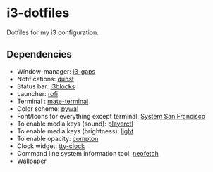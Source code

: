 # i3-dotfiles
Dotfiles for my i3 configuration.

## Dependencies
- Window-manager: [i3-gaps](https://github.com/Airblader/i3)
- Notifications: [dunst](https://launchpad.net/ubuntu/+source/dunst)
- Status bar: [i3blocks](https://github.com/vivien/i3blocks)
- Launcher: [rofi](https://github.com/DaveDavenport/rofi)
- Terminal : [mate-terminal](https://github.com/mate-desktop/mate-terminal)
- Color scheme: [pywal](https://github.com/dylanaraps/pywal)
- Font/Icons for everything except terminal: [System San Francisco](https://github.com/supermarin/YosemiteSanFranciscoFont) 
- To enable media keys (sound): [playerctl](https://github.com/acrisci/playerctl)
- To enable media keys (brightness): [light](https://github.com/haikarainen/light) 
- To enable opacity: [compton](https://aur.archlinux.org/packages/compton/)
- Clock widget: [tty-clock](https://github.com/xorg62/tty-clock)
- Command line system information tool: [neofetch](https://github.com/dylanaraps/neofetch)
- [Wallpaper](https://www.wallpaperflare.com/white-moon-night-minimalism-sky-power-lines-wallpaper-203381)
